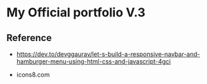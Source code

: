 # My Official portfolio V.3


## Reference
- https://dev.to/devggaurav/let-s-build-a-responsive-navbar-and-hamburger-menu-using-html-css-and-javascript-4gci

- icons8.com